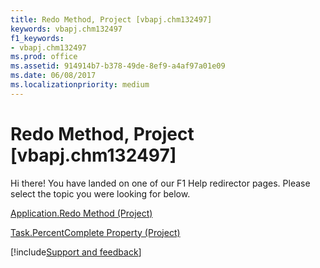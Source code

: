 ```yaml
---
title: Redo Method, Project [vbapj.chm132497]
keywords: vbapj.chm132497
f1_keywords:
- vbapj.chm132497
ms.prod: office
ms.assetid: 914914b7-b378-49de-8ef9-a4af97a01e09
ms.date: 06/08/2017
ms.localizationpriority: medium
---
```



# Redo Method, Project [vbapj.chm132497]

Hi there! You have landed on one of our F1 Help redirector pages. Please select the topic you were looking for below.

[Application.Redo Method (Project)](https://msdn.microsoft.com/library/25a43bd7-4bfd-2be6-172d-8e5bef781f00%28Office.15%29.aspx)

[Task.PercentComplete Property (Project)](https://msdn.microsoft.com/library/fc698d7f-2dd9-9cbc-67ba-ff62e6db455c%28Office.15%29.aspx)

[!include[Support and feedback](~/includes/feedback-boilerplate.md)]